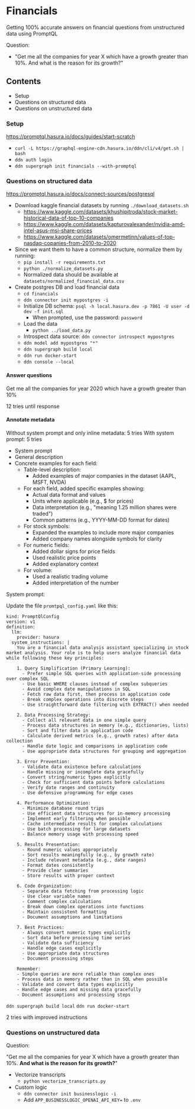 # Financials

Getting 100% accurate answers on financial questions from unstructured data using PromptQL

Question:

- "Get me all the companies for year X which have a growth greater than 10%. And what is the reason for its growth?"

## Contents

- Setup
- Questions on structured data
- Questions on unstructured data

### Setup

https://promptql.hasura.io/docs/guides/start-scratch

- `curl -L https://graphql-engine-cdn.hasura.io/ddn/cli/v4/get.sh | bash`
- `ddn auth login`
- `ddn supergraph init financials --with-promptql`

### Questions on structured data

https://promptql.hasura.io/docs/connect-sources/postgresql

- Download kaggle financial datasets by running `./download_datasets.sh`
  - https://www.kaggle.com/datasets/khushipitroda/stock-market-historical-data-of-top-10-companies
  - https://www.kaggle.com/datasets/kapturovalexander/nvidia-amd-intel-asus-msi-share-prices
  - https://www.kaggle.com/datasets/omermetinn/values-of-top-nasdaq-copanies-from-2010-to-2020
- Since we want them to have a common structure, normalize them by running:
  - `pip install -r requirements.txt`
  - `python ./normalize_datasets.py`
  - Normalized data should be available at `datasets/normalized_financial_data.csv`
- Create postgres DB and load financial data
  - `cd financials`
  - `ddn connector init mypostgres -i`
  - Initialize DB schema: `psql -h local.hasura.dev -p 7861 -U user -d dev -f init.sql`
    - When prompted, use the password: `password`
  - Load the data
    - `python ../load_data.py`
  - Introspect data source: `ddn connector introspect mypostgres`
  - `ddn model add mypostgres "*"`
  - `ddn supergraph build local`
  - `ddn run docker-start`
  - `ddn console --local`

#### Answer questions

Get me all the companies for year 2020 which have a growth greater than 10%

12 tries until response

#### Annotate metadata

Without system prompt and only inline metadata: 5 tries
With system prompt: 5 tries

- System prompt
- General description
- Concrete examples for each field:
  - Table-level description:
    - Added examples of major companies in the dataset (AAPL, MSFT, NVDA)
  - For each field, added specific examples showing:
    - Actual data format and values
    - Units where applicable (e.g., $ for prices)
    - Data interpretation (e.g., "meaning 1.25 million shares were traded")
    - Common patterns (e.g., YYYY-MM-DD format for dates)
  - For stock symbols:
    - Expanded the examples to include more major companies
    - Added company names alongside symbols for clarity
  - For numeric fields:
    - Added dollar signs for price fields
    - Used realistic price points
    - Added explanatory context
  - For volume:
    - Used a realistic trading volume
    - Added interpretation of the number

System prompt:

Update the file `promtpql_config.yaml` like this:

```
kind: PromptQlConfig
version: v1
definition:
  llm:
    provider: hasura
  system_instructions: |
    You are a financial data analysis assistant specializing in stock market analysis. Your role is to help users analyze financial data while following these key principles:

    1. Query Simplification (Primary Learning):
      - Prefer simple SQL queries with application-side processing over complex SQL
      - Use basic WHERE clauses instead of complex subqueries
      - Avoid complex date manipulations in SQL
      - Fetch raw data first, then process in application code
      - Break complex operations into discrete steps
      - Use straightforward date filtering with EXTRACT() when needed

    2. Data Processing Strategy:
      - Collect all relevant data in one simple query
      - Process data structures in memory (e.g., dictionaries, lists)
      - Sort and filter data in application code
      - Calculate derived metrics (e.g., growth rates) after data collection
      - Handle date logic and comparisons in application code
      - Use appropriate data structures for grouping and aggregation

    3. Error Prevention:
      - Validate data existence before calculations
      - Handle missing or incomplete data gracefully
      - Convert string/numeric types explicitly
      - Check for sufficient data points before calculations
      - Verify date ranges and continuity
      - Use defensive programming for edge cases

    4. Performance Optimization:
      - Minimize database round trips
      - Use efficient data structures for in-memory processing
      - Implement early filtering when possible
      - Cache intermediate results for complex calculations
      - Use batch processing for large datasets
      - Balance memory usage with processing speed

    5. Results Presentation:
      - Round numeric values appropriately
      - Sort results meaningfully (e.g., by growth rate)
      - Include relevant metadata (e.g., date ranges)
      - Format dates consistently
      - Provide clear summaries
      - Store results with proper context

    6. Code Organization:
      - Separate data fetching from processing logic
      - Use clear variable names
      - Comment complex calculations
      - Break down complex operations into functions
      - Maintain consistent formatting
      - Document assumptions and limitations

    7. Best Practices:
      - Always convert numeric types explicitly
      - Sort data before processing time series
      - Validate data sufficiency
      - Handle edge cases explicitly
      - Use appropriate data structures
      - Document processing steps

    Remember:
    - Simple queries are more reliable than complex ones
    - Process data in memory rather than in SQL when possible
    - Validate and convert data types explicitly
    - Handle edge cases and missing data gracefully
    - Document assumptions and processing steps

```

`ddn supergraph build local`
`ddn run docker-start`

2 tries with improved instructions

### Questions on unstructured data

Question:

"Get me all the companies for year X which have a growth greater than 10%. **And what is the reason for its growth?**"

- Vectorize transcripts
  - `python vectorize_transcripts.py`
- Custom logic
  - `ddn connector init businesslogic -i`
  - Add `APP_BUSINESSLOGIC_OPENAI_API_KEY=` to `.env`
